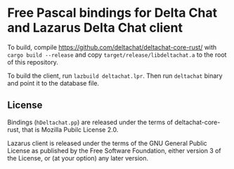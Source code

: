 Free Pascal bindings for Delta Chat and Lazarus Delta Chat client
=================================================================

To build, compile https://github.com/deltachat/deltachat-core-rust/
with `cargo build --release` and copy `target/release/libdeltachat.a`
to the root of this repository.

To build the client, run `lazbuild deltachat.lpr`. Then run `deltachat`
binary and point it to the database file.

License
-------
Bindings (`hDeltachat.pp`) are released under the terms of
deltachat-core-rust, that is Mozilla Pubilc License 2.0.

Lazarus client is released under the terms of the GNU General Public
License as published by the Free Software Foundation, either version 3
of the License, or (at your option) any later version.

